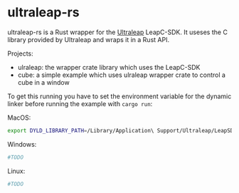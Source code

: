 # ultraleap-rs

ultraleap-rs is a Rust wrapper for the [Ultraleap](https://www.ultraleap.com/) LeapC-SDK. It useses the C library provided by Ultraleap and wraps it in a Rust API.

Projects:

- ulraleap: the wrapper crate library which uses the LeapC-SDK
- cube: a simple example which uses ulraleap wrapper crate to control a cube in a window

To get this running you have to set the environment variable for the dynamic linker before running the example with `cargo run`:

MacOS:

```bash
export DYLD_LIBRARY_PATH=/Library/Application\ Support/Ultraleap/LeapSDK/lib
```

Windows:

```bash
#TODO
```

Linux:

```bash
#TODO
```
